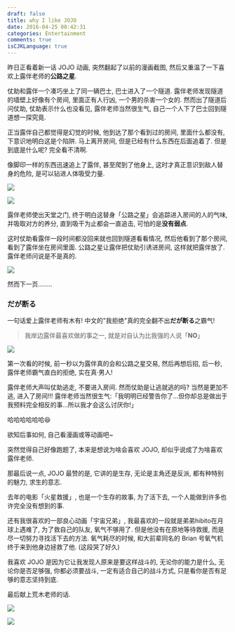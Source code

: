 ```yaml
---
draft: false
title: why I like JOJO
date: 2016-04-25 00:42:31
categories: Entertainment
comments: true
isCJKLanguage: true
---
```



昨日正看着新一话 JOJO 动画, 突然翻起了以前的漫画截图, 然后又重温了一下喜欢上露伴老师的**公路之星**.

仗助和露伴一个凑巧坐上了同一辆巴士, 巴士进入了一个隧道.
露伴老师发现隧道的墙壁上好像有个房间, 里面正有人行凶, 一个男的杀害一个女的.
然而出了隧道后问仗助, 仗助表示什么也没看见, 露伴老师当然很生气, 自己一个人下了巴士回到隧道想一探究竟.

正当露伴自己都觉得是幻觉的时候, 他到达了那个看到过的房间, 里面什么都没有, 下意识地明白这是个陷阱.
马上离开房间, 但是已经有什么东西在后面追着了. 但是到底是什么呢? 完全看不清啊.

像脚印一样的东西迅速追上了露伴, 甚至爬到了他身上, 这时才真正意识到敌人替身的危险, 是可以钻进人体吸受力量.

![](../../assets/images/2016/04/jojo-1.png)

![](../../assets/images/2016/04/jojo-2.png)

露伴老师使出天堂之门, 终于明白这替身「公路之星」会追踪进入房间的人的气味, 并吸取对方的养分,
直到吸干为止都会一直追击, 可怕的是**没有弱点**.

这时仗助看露伴一段时间都没回来就也回到隧道看看情况, 然后他看到了那个房间, 看到了露伴坐在房间里面.
公路之星让露伴把仗助引诱进房间, 这样就把露伴放了.
露伴老师问说是不是真的.

![](../../assets/images/2016/04/jojo-3.png)

然而下一页........

### **だが断る**

一句话爱上露伴老师有木有!
中文的"我拒绝"真的完全翻不出**だが断る**之霸气!

> 我岸边露伴最喜欢做的事之一, 就是对自认为比我强的人说「**NO**」

![](../../assets/images/2016/04/jojo-4.jpg)

第一次看的时候, 前一秒以为露伴真的会和公路之星交易, 然后再想后招,
后一秒, 露伴老师霸气直白的拒绝, 实在真·男人!

露伴老师大声叫仗助逃走, 不要进入房间. 然而仗助是让逃就逃的吗? 当然是更加不逃, 进入了房间!!!
露伴老师当然很生气:「我明明已经警告你了...但你却总是做出于我预料完全相反的事...所以我才会这么讨厌你!」

哈哈哈哈哈哈😆

欲知后事如何, 自己看漫画或等动画吧~

突然觉得自己好像跑题了, 本来是想说为啥会喜欢 JOJO, 却似乎说成了为啥喜欢露伴老师.

那最后说一点, JOJO 最赞的是, 它讲的是生存, 无论是主角还是反派, 都有种特别的魅力, 求生的意志.

去年的电影「火星救援」, 也是一个生存的故事, 为了活下去, 一个人能做到许多也许完全没有想到的事.

还有我很喜欢的一部良心动画「宇宙兄弟」, 我最喜欢的一段就是弟弟hibito在月球上遇难了, 为了救自己的队友, 氧气不够用了.
但是他没有在原地等待救援, 而是尽一切努力寻找活下去的方法.
氧气耗尽的时候, 和大前辈同名的 Brian 号氧气机终于来到他身边拯救了他. (这段哭了好久)

我喜欢 JOJO 是因为它让我发现人原来是要这样战斗的, 无论你的能力是什么, 无论你是否足够强, 你都必须要战斗, 一定有适合自己的战斗方式, 只是看你是否有足够的意志坚持到底.

最后献上荒木老师的话.

![](../../assets/images/2016/04/jojo-5.jpg)

![](../../assets/images/2016/04/jojo-6.jpg)
